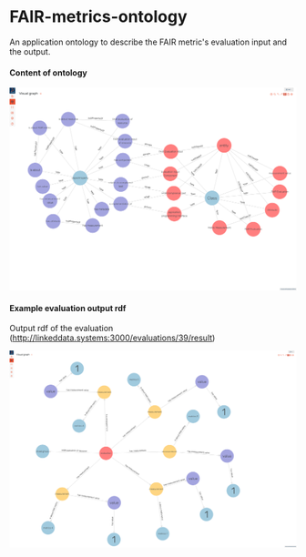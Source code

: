 # FAIR-metrics-ontology

An application ontology to describe the FAIR metric's evaluation input and the output.


#### Content of ontology

<p align="center"> 
    <img src="https://github.com/LUMC-BioSemantics/FAIR-metrics-ontology/blob/wiki/onto.png">
</p>


#### Example evaluation output rdf

Output rdf of the evaluation (http://linkeddata.systems:3000/evaluations/39/result)

<p align="center"> 
    <img src="https://github.com/LUMC-BioSemantics/FAIR-metrics-ontology/blob/wiki/output.png">
</p>
